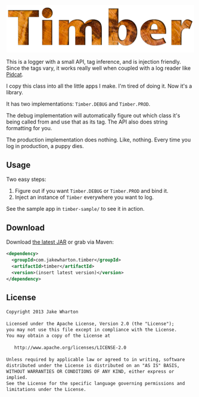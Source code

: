 ![Timber](logo.png)

This is a logger with a small API, tag inference, and is injection friendly. Since the tags vary,
it works really well when coupled with a log reader like [Pidcat][1].

I copy this class into all the little apps I make. I'm tired of doing it. Now it's a library.

It has two implementations: `Timber.DEBUG` and `Timber.PROD`.

The debug implementation will automatically figure out which class it's being called from and use
that as its tag. The API also does string formatting for you.

The production implementation does nothing. Like, nothing. Every time you log in production, a
puppy dies.


Usage
-----

Two easy steps:

 1. Figure out if you want `Timber.DEBUG` or `Timber.PROD` and bind it.
 2. Inject an instance of `Timber` everywhere you want to log.

See the sample app in `timber-sample/` to see it in action.


Download
--------

Download [the latest JAR][2] or grab via Maven:

```xml
<dependency>
  <groupId>com.jakewharton.timber</groupId>
  <artifactId>timber</artifactId>
  <version>(insert latest version)</version>
</dependency>
```


License
-------

    Copyright 2013 Jake Wharton

    Licensed under the Apache License, Version 2.0 (the "License");
    you may not use this file except in compliance with the License.
    You may obtain a copy of the License at

       http://www.apache.org/licenses/LICENSE-2.0

    Unless required by applicable law or agreed to in writing, software
    distributed under the License is distributed on an "AS IS" BASIS,
    WITHOUT WARRANTIES OR CONDITIONS OF ANY KIND, either express or implied.
    See the License for the specific language governing permissions and
    limitations under the License.



 [1]: http://github.com/JakeWharton/pidcat/
 [2]: http://repository.sonatype.org/service/local/artifact/maven/redirect?r=central-proxy&g=com.jakewharton.timber&a=timber&v=LATEST
